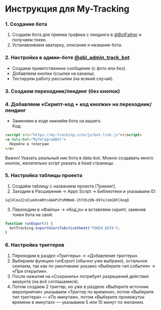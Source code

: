 # Инструкция для My-Tracking

### 1. Создание бота
1. Создаем бота для приема трафика с лендинга в [@BotFather](https://t.me/BotFather) и получаем токен.
2. Устанавливаем аватарку, описание и название бота.


### 2. Настройка в админ-боте [@abl_admin_track_bot](https://t.me/abl_admin_track_bot)
- Создаем приветственное сообщение (с фото или без).
- Добавляем кнопки (ссылки на каналы).
- Тестируем работу рассылки (на всякий случай).


### 3. Создаем переходник/лендинг (без кнопок)
### 4. Добавляем «Скрипт-код + код кнопки» на переходник/лендинг
- Заменяем в коде никнейм бота на вашего.  
Код:

```html
<script src="https://my-tracking.site/js/bot-link.js"></script> 
<a data-bot="MyTelegramBot">
  Перейти в телеграм
</a>
```
Важно! Указать реальный ник бота в data-bot.
Можно создавать много кнопок, желательно script указать в head страницы.

### 5. Настройка таблицы проекта
1. Создаём таблицу с названием проекта [Трекинг].
2. Заходим в Расширения → Apps Script → Библиотеки и указываем ID:
```txt
1qlHlmxZ2sE1ekKnARtndAAPiPsM0NmK-2hTdSzDN-897eJ1mG9FCXeqQ
```
3. Переходим в «Файлы» → «Код.js» и вставляем скрипт, заменив токен бота на свой:
```js
function runExport() { 
  botTracking.exportUsersToActiveSheet("ТОКЕН_БОТА");
}
```
### 6. Настройка триггеров
1. Переходим в раздел «Триггеры» → «Добавление триггера».
2. Выбираем функцию runExport (обычно уже выбрано), остальное скипаем, так как по умолчанию указано «Выберите тип события» → «При открытии».
3. После нажатия на «Сохранить» потребует разрешений действия аккаунта (на всё соглашаемся).
4. Потом создаем 2 триггер, но уже в разделе «Выберите источник мероприятия» указываем «Триггер по времени», потом «Выберите тип триггера» — «По минутам», потом «Выберите промежуток времени в минутах» — указываем 5 или 10 минут по желанию.


